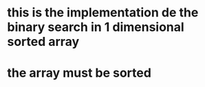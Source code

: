 # this is the implementation de the binary search in 1 dimensional sorted array
# the array must be sorted

